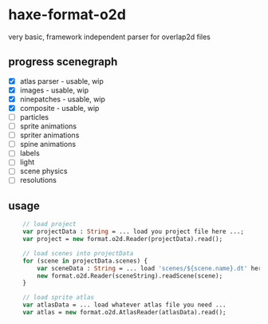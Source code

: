 # haxe-format-o2d

very basic, framework independent parser for overlap2d files

## progress scenegraph
- [x] atlas parser - usable, wip
- [x] images - usable, wip
- [x] ninepatches - usable, wip
- [x] composite - usable, wip
- [ ] particles
- [ ] sprite animations
- [ ] spriter animations
- [ ] spine animations
- [ ] labels
- [ ] light
- [ ] scene physics
- [ ] resolutions

## usage

```haxe
	// load project
	var projectData : String = ... load you project file here ...;
	var project = new format.o2d.Reader(projectData).read();

	// load scenes into projectData
	for (scene in projectData.scenes) {
		var sceneData : String = ... load 'scenes/${scene.name}.dt' here ...
		new format.o2d.Reader(sceneString).readScene(scene);
	}

	// load sprite atlas
	var atlasData = ... load whatever atlas file you need ...
	var atlas = new format.o2d.AtlasReader(atlasData).read();

```
